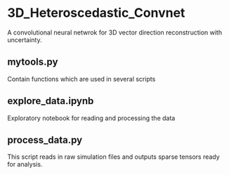 # 3D_Heteroscedastic_Convnet
A convolutional neural netwrok for 3D vector direction reconstruction with uncertainty.

## mytools.py
Contain functions which are used in several scripts

## explore_data.ipynb
Exploratory notebook for reading and processing the data

## process_data.py
This script reads in raw simulation files and outputs sparse tensors ready for analysis.

